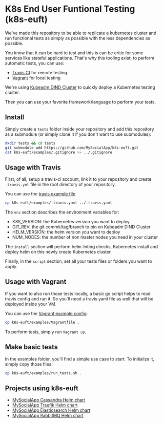 # K8s End User Funtional Testing (k8s-euft)

We've made this repository to be able to replicate a kubernetes cluster and run functional tests as simply as possible with the less dependencies as possible.

You know that it can be hard to test and this is can be critic for some services like stateful applications.
That's why this tooling exist, to perform automatic tests, you can use:
* [Travis CI](https://travis-ci.org/) for remote testing
* [Vagrant](https://www.vagrantup.com/) for local testing

We're using [Kubeadm DIND Cluster](https://github.com/kubernetes-sigs/kubeadm-dind-cluster) to quickly deploy a Kubernetes testing cluster.

Then you can use your favorite framework/language to perform your tests.

## Install

Simply create a `tests` folder inside your repository and add this repository as a submodule (or simply clone it if you don't want to use submodules):

```bash
mkdir tests && cd tests
git submodule add https://github.com/MySocialApp/k8s-euft.git
cat k8s-euft/examples/.gitignore >> ../.gitignore
```

## Usage with Travis

First, of all, setup a travis-ci account, link it to your repository and create `.travis.yml` file in the root directory of your repository.

You can use the [travis example file](examples/.travis.yaml):

```bash
cp k8s-euft/examples/.travis.yaml ../.travis.yaml
```

The `env` section describes the environment variables for:
* K8S_VERSION: the Kubernetes version you want to deploy
* GIT_REV: the git commit/tag/branch to pin on Kubeadm DIND Cluster
* HELM_VERSION: the helm version you want to deploy
* NUM_NODES: the number of non master nodes you need in your cluster

The `install` section will perform helm linting checks, Kubernetes install and deploy helm on this newly create Kubernetes cluster.

Finally, in the `script` section, set all your tests files or folders you want to apply.

## Usage with Vagrant

If you want to also run those tests locally, a basic go script helps to read travis config and run it. So you'll need a travis.yaml file as well that will be deployed inside your VM.

You can use the [Vagrant example config](examples/Vagrantfile):

```bash
cp k8s-euft/examples/Vagrantfile .
```

To perform tests, simply run `Vagrant up`.

## Make basic tests

In the examples folder, you'll find a simple use case to start. To initialize it, simply copy those files:

```bash
cp k8s-euft/examples/run_tests.sh .
```

## Projects using k8s-euft

* [MySocialApp Cassandra Helm chart](https://github.com/MySocialApp/kubernetes-helm-chart-cassandra)
* [MySocialApp Traefik Helm chart](https://github.com/MySocialApp/kubernetes-helm-chart-traefik)
* [MySocialApp Elasticsearch Helm chart](https://github.com/MySocialApp/kubernetes-helm-chart-elasticsearch)
* [MySocialApp RabbitMQ Helm chart](https://github.com/MySocialApp/kubernetes-helm-chart-rabbitmq)

